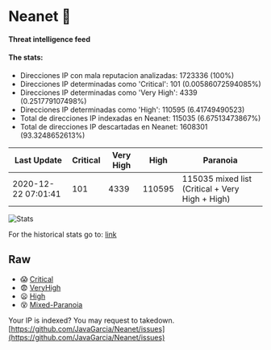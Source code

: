 # Neanet :hocho:
#### Threat intelligence feed
#### The stats:

- Direcciones IP con mala reputacion analizadas: 1723336 (100%)
- Direcciones IP determinadas como 'Critical':  101 (0.00586072594085%)
- Direcciones IP determinadas como 'Very High':  4339 (0.251779107498%)
- Direcciones IP determinadas como 'High':  110595 (6.41749490523)
- Total de direcciones IP indexadas en Neanet:  115035 (6.67513473867%)
- Total de direcciones IP descartadas en Neanet:  1608301 (93.3248652613%)

| Last Update | Critical | Very High | High | Paranoia |
| --- | --- | --- | --- | --- |
| 2020-12-22 07:01:41 | 101 | 4339 | 110595 | 115035 mixed list (Critical + Very High + High)|

![Stats](https://docs.google.com/spreadsheets/d/e/2PACX-1vSnaNMIXVabIpDJjufMlzH7poXnshF3mgd8Is1g9ytUEzVsP5my4Trn8f-xkoLLQ38xpL3HtmUexLo6/pubchart?oid=501124687&format=image)

For the historical stats go to: [link](/stats.csv)
## Raw
- :scream: [Critical](https://raw.githubusercontent.com/JavaGarcia/Neanet/master/blacklists/neanet_critical.txt)
- :fearful: [VeryHigh](https://raw.githubusercontent.com/JavaGarcia/Neanet/master/blacklists/neanet_veryHigh.txtt)
- :frowning: [High](https://raw.githubusercontent.com/JavaGarcia/Neanet/master/blacklists/neanet_high.txt)
- :dizzy_face: [Mixed-Paranoia](https://raw.githubusercontent.com/JavaGarcia/Neanet/master/blacklists/neanet_all.txt)


Your IP is indexed? You may request to takedown. [https://github.com/JavaGarcia/Neanet/issues](https://github.com/JavaGarcia/Neanet/issues)








































































































































































































































































































































































































































































































































































































































































































































































































































































































































































































































































































































































































































































































































































































































































































































































































































































































































































































































































































































































































































































































































































































































































































































































































































































































































































































































































































































































































































































































































































































































































